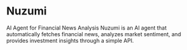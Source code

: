 # Nuzumi

AI Agent for Financial News Analysis
Nuzumi is an AI agent that automatically fetches financial news, analyzes market sentiment, and provides investment insights through a simple API.
